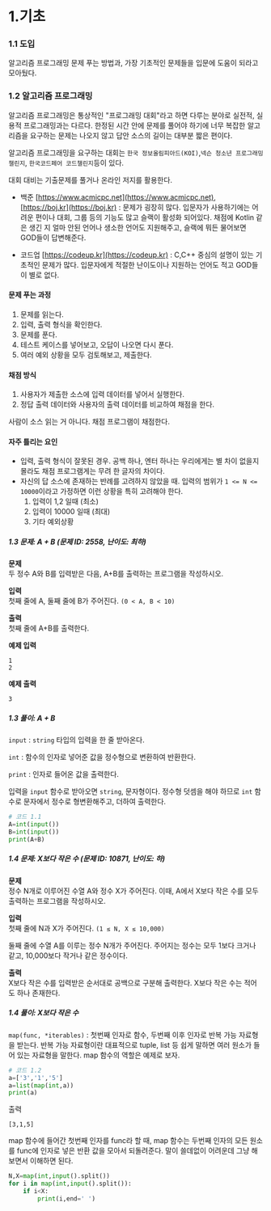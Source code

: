 
1.기초
===============

### 1.1 도입
알고리즘 프로그래밍 문제 푸는 방법과, 가장 기초적인 문제들을 입문에 도움이 되라고 모아뒀다.

### 1.2 알고리즘 프로그래밍
알고리즘 프로그래밍은 통상적인 "프로그래밍 대회"라고 하면 다루는 분야로 실전적, 실용적 프로그래밍과는 다르다. 한정된 시간 안에 문제를 풀어야 하기에 너무 복잡한 알고리즘을 요구하는 문제는 나오지 않고 답안 소스의 길이는 대부분 짧은 편이다.

알고리즘 프로그래밍을 요구하는 대회는 `한국 정보올림피아드(KOI)`,`넥슨 청소년 프로그래밍 챌린지`, `한국코드페어 코드챌린지`등이 있다.

대회 대비는 기출문제를 풀거나 온라인 저지를 활용한다.

+ 백준 [https://www.acmicpc.net](https://www.acmicpc.net), [https://boj.kr](https://boj.kr)
: 문제가 굉장히 많다. 입문자가 사용하기에는 어려운 편이나 대회, 그룹 등의 기능도 많고 슬랙이 활성화 되어있다. 채점에 Kotlin 같은 생긴 지 얼마 안된 언어나 생소한 언어도 지원해주고,  슬랙에 뭐든 물어보면 GOD들이 답변해준다.

+ 코드업 [https://codeup.kr](https://codeup.kr)
: C,C++ 중심의 설명이 있는 기초적인 문제가 많다. 입문자에게 적절한 난이도이나 지원하는 언어도 적고 GOD들이 별로 없다.


#### 문제 푸는 과정
1. 문제를 읽는다.
2. 입력, 출력 형식을 확인한다.
3. 문제를 푼다.
4. 테스트 케이스를 넣어보고, 오답이 나오면 다시 푼다.
5. 여러 예외 상황을 모두 검토해보고, 제출한다.


#### 채점 방식
1. 사용자가 제출한 소스에 입력 데이터를 넣어서 실행한다.
2. 정답 출력 데이터와 사용자의 출력 데이터를 비교하여 채점을 한다.

사람이 소스 읽는 거 아니다. 채점 프로그램이 채점한다.

#### 자주 틀리는 요인
+ 입력, 출력 형식이 잘못된 경우. 공백 하나, 엔터 하나는 우리에게는 별 차이 없을지 몰라도 채점 프로그램게는 무려 한 글자의 차이다.
+ 자신의 답 소스에 존재하는 반례를 고려하지 않았을 때. 입력의 범위가 `1 <= N <= 10000`이라고 가정하면 이런 상황을 특히 고려해야 한다.
	1. 입력이 1,2 일때 (최소)
	2. 입력이 10000 일때 (최대)
	3. 기타 예외상황


##### 1.3 문제: A + B (문제 ID: 2558, 난이도: 최하)


**문제**  
두 정수 A와 B를 입력받은 다음, A+B를 출력하는 프로그램을 작성하시오.


**입력**  
첫째 줄에 A, 둘째 줄에 B가 주어진다. `(0 < A, B < 10)`


**출력**  
첫째 줄에 A+B를 출력한다.


**예제 입력**
```
1
2
```


**예제 출력**
```
3
```

##### 1.3 풀이: A + B


`input`
: `string` 타입의 입력을 한 줄 받아온다.

`int`
: 함수의 인자로 넣어준 값을 정수형으로 변환하여 반환한다.

`print`
: 인자로 들어온 값을 출력한다.


입력을 `input` 함수로 받아오면 `string`, 문자형이다.
정수형 덧셈을 해야 하므로 `int` 함수로 문자에서 정수로 형변환해주고, 더하여 출력한다.


```python
# 코드 1.1
A=int(input())
B=int(input())
print(A+B)
```

##### 1.4 문제: X보다 작은 수 (문제 ID: 10871, 난이도: 하)

**문제**  
정수 N개로 이루어진 수열 A와 정수 X가 주어진다. 이때, A에서 X보다 작은 수를 모두 출력하는 프로그램을 작성하시오.

**입력**  
첫째 줄에 N과 X가 주어진다. `(1 ≤ N, X ≤ 10,000)`

둘째 줄에 수열 A를 이루는 정수 N개가 주어진다. 주어지는 정수는 모두 1보다 크거나 같고, 10,000보다 작거나 같은 정수이다.

**출력**  
X보다 작은 수를 입력받은 순서대로 공백으로 구분해 출력한다. X보다 작은 수는 적어도 하나 존재한다.

##### 1.4 풀이: X보다 작은 수


`map(func, *iterables)`
: 첫번째 인자로 함수, 두번째 이후 인자로 반복 가능 자료형을 받는다. 반복 가능 자료형이란 대표적으로 tuple, list 등 쉽게 말하면 여러 원소가 들어 있는 자료형을 말한다. map 함수의 역할은 예제로 보자.

```python
# 코드 1.2
a=['3','1','5']
a=list(map(int,a))
print(a)
```

출력
```
[3,1,5]
```

map 함수에 들어간 첫번째 인자를 func라 할 때, map 함수는 두번째 인자의 모든 원소를 func에 인자로 넣은 반환 값을 모아서 되돌려준다.
말이 쓸데없이 어려운데 그냥 해보면서 이해하면 된다.


```python
N,X=map(int,input().split())
for i in map(int,input().split()):
	if i<X:
		print(i,end=' ')
```